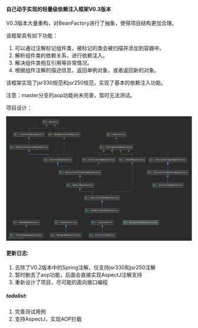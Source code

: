 #### 自己动手实现的轻量级依赖注入框架V0.3版本

V0.3版本大量重构，对BeanFactory进行了抽象，使得项目结构更加合理。

该框架具有如下功能：
1. 可以通过注解标记组件类，被标记的类会被扫描并添加到容器中。
2. 解析组件类的依赖关系，进行依赖注入。
3. 解决组件类相互引用等异常情况。
4. 根据组件注解的描述信息，返回单例对象，或者返回新的对象。

该框架实现了jsr330规范和jsr250规范，实现了基本的依赖注入功能。

注意：master分支的aop功能尚未完善，暂时无法测试。

项目设计：

![design](images/design.png)

#### 更新日志:

1. 去除了V0.2版本中的Spring注解，仅支持jsr330和jsr250注解
2. 暂时删去了aop功能，后面会直接实现AspectJ注解支持
3. 重新设计了项目，尽可能的面向接口编程

##### todolist:
1. 完善测试用例
2. 支持AspectJ，实现AOP拦截